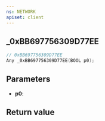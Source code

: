 ```yaml
---
ns: NETWORK
apiset: client
---
```

## _0xBB697756309D77EE

```c
// 0xBB697756309D77EE
Any _0xBB697756309D77EE(BOOL p0);
```


## Parameters
* **p0**:

## Return value

